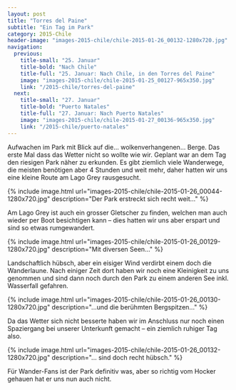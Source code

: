 ```yaml
---
layout: post
title: "Torres del Paine"
subtitle: "Ein Tag im Park"
category: 2015-Chile
header-image: "images-2015-chile/chile-2015-01-26_00132-1280x720.jpg"
navigation:
  previous:
    title-small: "25. Januar"
    title-bold: "Nach Chile"
    title-full: "25. Januar: Nach Chile, in den Torres del Paine"
    image: "images-2015-chile/chile-2015-01-25_00127-965x350.jpg"
    link: "/2015-chile/torres-del-paine"
  next:
    title-small: "27. Januar"
    title-bold: "Puerto Natales"
    title-full: "27. Januar: Nach Puerto Natales"
    image: "images-2015-chile/chile-2015-01-27_00136-965x350.jpg"
    link: "/2015-chile/puerto-natales"
---
```

Aufwachen im Park mit Blick auf die... wolkenverhangenen... Berge. Das erste Mal dass das Wetter nicht so wollte wie wir. Geplant war an dem Tag den riesigen Park näher zu erkunden. Es gibt ziemlich viele Wanderwege, die meisten benötigen aber 4 Stunden und weit mehr, daher hatten wir uns eine kleine Route am Lago Grey rausgesucht.

{% include image.html url="images-2015-chile/chile-2015-01-26_00044-1280x720.jpg" description="Der Park erstreckt sich recht weit..." %}

Am Lago Grey ist auch ein grosser Gletscher zu finden, welchen man auch wieder per Boot besichtigen kann – dies hatten wir uns aber erspart und sind so etwas rumgewandert.

{% include image.html url="images-2015-chile/chile-2015-01-26_00129-1280x720.jpg" description="Mit diversen Seen..." %}

Landschaftlich hübsch, aber ein eisiger Wind verdirbt einem doch die Wanderlaune. Nach einiger Zeit dort haben wir noch eine Kleinigkeit zu uns genommen und sind dann noch durch den Park zu einem anderen See inkl. Wasserfall gefahren.

{% include image.html url="images-2015-chile/chile-2015-01-26_00130-1280x720.jpg" description="...und die berühmten Bergspitzen..." %}

Da das Wetter sich nicht besserte haben wir im Anschluss nur noch einen Spaziergang bei unserer Unterkunft gemacht – ein ziemlich ruhiger Tag also.

{% include image.html url="images-2015-chile/chile-2015-01-26_00132-1280x720.jpg" description="... sind doch recht hübsch." %}

Für Wander-Fans ist der Park definitiv was, aber so richtig vom Hocker gehauen hat er uns nun auch nicht.
